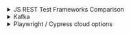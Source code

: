 
<details>
  <summary>JS REST Test Frameworks Comparison</summary>
  

### Comparison
```
superTest:

Data-driven testing	--> Needs external setup through different libraries or file reading utilities which is complicated
Hooks --> no in built hooks (make use of the mocha's hooks) but not useful
Parallel execution is possible through the test runner (jest/mocha)
GraphQL	Requires manual setup which will take long time
JSON Schema Validation no inbuilt support, possible through external library (chai json schema)
REST & SOAP Support	REST + SOAP
HTTP Methods supports all the REST API methods. --> GET, POST, PUT, PATCH, DELETE
JSONPath is supported using external libraries.

pactum JS:

Data-driven testing	--> Native support for data driven testing through json (for any other file types, need to read the file and convert it a javascript object)
Hooks --> built in hooks along with the hooks from the test runner (we can write custom hooks as well)
Parallel execution is possible through the test runner (jest/mocha)
GraphQL	--> Native support for GraphQL as per the documentations (but didn't check)
JSON Schema Validation --> In built functions
REST & SOAP Support	REST only, SOAP is not supported (We need to use chaiXml library)
HTTP Methods supports all the REST API methods. --> GET, POST, PUT, PATCH, DELETE
JSONPath is supported natively

PACTUM JS --> we can setup the framework easily in quick time with built in support
SUPERTEST --> take some time to understand the flow and setup and relies mainly on external libraries
```

 ### superTest
```
Build on top of jest

pros
------
Can be combined with mocha for extended capabilities
Comparetively simple and lightweight than pactumjs

Cons
-----
Doesn't support contract testing (not a deal breaker)

```
sources: https://www.testim.io/blog/supertest-how-to-test-apis-like-a-pro/

https://dev.to/heroku/comparing-the-top-3-javascript-testing-frameworks-2cco

### pactumjs

```
pros
----
Can be used with cucumber to enabled BDD style test
Suitable for pact / contract testing
Comes with inbuilt mock server
options to choose test runners like mocha, jest or cucumber

```

Sources: https://medium.com/@joaovitorcoelho10/pactumjs-a-next-gen-rest-api-testing-tool-ae88a9e51916

</details>

<details>
  <summary>Kafka</summary>
  
  ### Kafkajs	

  ```
Pros:
-----
Kafkajs -> using this, we can create client for both producer and consumer, send / Receive messages - useful for black box style testing (including integration/e2e)
KafkaJS node library looks promising and it has larger user base (47+ lakhs downloads)
Avro message format is supported here.
This library can be used for producing and consuming messages from Kafka stream but for data driven testing it needs external framework support.
Can be combined with Jest / Mocha
Can be used for Unit, Integration and E2E Testing  

Cons
-----
May not be suitable for performance testing

Things to be explored
----------------------
  If testing requires bombarded messages, need to figured out a way.
  If testing requires input messages in certain order, needs some digging and work around

  ```

  ### Example
  ```js
const { Kafka } = require('kafkajs');
const { createProducer } = require('./producer'); // Your producer module
const { createConsumer } = require('./consumer'); // Your consumer module

describe('Kafka Streaming Application', () => {
  let kafka;
  let producer;
  let consumer;

  beforeAll(async () => {
    kafka = new Kafka({ clientId: 'test-client', brokers: ['localhost:9092'] });
    producer = createProducer(kafka);
    consumer = createConsumer(kafka, 'test-group');
  });

  afterAll(async () => {
    await producer.disconnect();
    await consumer.disconnect();
  });

  it('produces messages to the correct topic', async () => {
    await producer.send('test-topic', { key: 'key1', value: 'value1' });
    // Verify that the message was sent to the correct topic (using mocking or a test consumer)
  });

  it('consumes messages from the correct topic', async () => {
    await producer.send('test-topic', { key: 'key2', value: 'value2' });
    const messages = await consumer.consume('test-topic');
    // Verify that the received messages are correct
  });
});
  ```

sources: 
1)
https://www.google.com/search?q=kafka+streaming+testing+using+javascript&oq=kafka+streaming+testing+using+javascript&gs_lcrp=EgZjaHJvbWUqBggAEEUYOzIGCAAQRRg7MgoIARAAGIAEGKIEMgoIAhAAGIAEGKIEMgoIAxAAGKIEGIkFMgoIBBAAGIAEGKIE0gEIMTk5MmowajeoAgCwAgA&sourceid=chrome&ie=UTF-8

2) https://kafka.js.org/docs/testing

3) https://www.kai-waehner.de/blog/2024/03/04/javascript-node-js-and-apache-kafka-full-stack-data-streaming-open-source/


### node-rdkafka
This is a Node.js binding to librdkafka, a C library for Kafka. It provides high-performance and real-time Kafka consumers and producers for Node.js. It supports integration testing by directly interacting with Kafka brokers.

```
Pros
---
Best for performance testing purpose

Cons
----
Seems learning curve is intense
Compatibility issues may raise during development, especially in CICD
Troubleshoot may be painful
Limited community support comparatively


```

Source: https://blizzard.github.io/node-rdkafka/current/
https://rclayton.silvrback.com/thoughts-on-node-rdkafka-development

### Kafka Mock Clients:
JEST / SINON helps mocking the kafka interaction, mainly useful for unit and component testing

other libs: kafkajs-mock, kafka-mock

</details>


<details>
  <summary>Playwright / Cypress cloud options</summary>
  
  ```
  playwright cloud
  ---------------
  https://www.bigbinary.com/blog/why-we-switched-from-cypress-to-playwright
  
  https://github.com/microsoft/playwright-testing-service
  https://azure.microsoft.com/en-us/products/playwright-testing
  https://azure.microsoft.com/en-us/pricing/details/playwright-testing/
  ```
  ```
  cypress cloud
  --------------
  https://www.cypress.io/pricing
  ```



</details>


